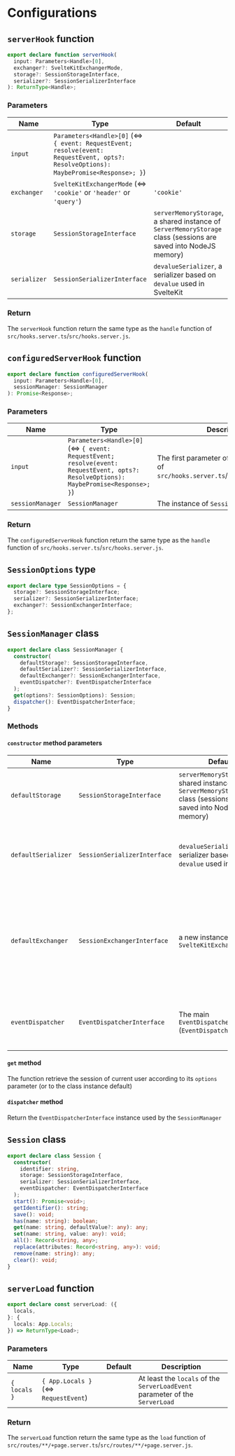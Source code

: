 # Configurations

## `serverHook` function

```ts
export declare function serverHook(
  input: Parameters<Handle>[0],
  exchanger?: SvelteKitExchangerMode,
  storage?: SessionStorageInterface,
  serializer?: SessionSerializerInterface
): ReturnType<Handle>;
```

### Parameters

| Name         | Type                                                                                                                                  | Default                                                                                                         | Description                                                                                             |
| ------------ | ------------------------------------------------------------------------------------------------------------------------------------- | --------------------------------------------------------------------------------------------------------------- | ------------------------------------------------------------------------------------------------------- |
| `input`      | `Parameters<Handle>[0]` (<=> `{ event: RequestEvent; resolve(event: RequestEvent, opts?: ResolveOptions): MaybePromise<Response>; }`) |                                                                                                                 | The first parameter of the `handle` function of `src/hooks.server.ts`/`src/hooks.server.js`             |
| `exchanger`  | `SvelteKitExchangerMode` (<=> `'cookie'` or `'header'` or `'query'`)                                                                  | `'cookie'`                                                                                                      | The name of the method used to exchange the identifier of the session between the server and the front. |
| `storage`    | `SessionStorageInterface`                                                                                                             | `serverMemoryStorage`, a shared instance of `ServerMemoryStorage` class (sessions are saved into NodeJS memory) | The class instance responsible to store the session data.                                               |
| `serializer` | `SessionSerializerInterface`                                                                                                          | `devalueSerializer`, a serializer based on `devalue` used in SvelteKit                                          | The class instance responsible to transform from and to storage.                                        |

### Return

The `serverHook` function return the same type as the `handle` function of `src/hooks.server.ts`/`src/hooks.server.js`.

## `configuredServerHook` function

```ts
export declare function configuredServerHook(
  input: Parameters<Handle>[0],
  sessionManager: SessionManager
): Promise<Response>;
```

### Parameters

| Name             | Type                                                                                                                                  | Description                                                                                 |
| ---------------- | ------------------------------------------------------------------------------------------------------------------------------------- | ------------------------------------------------------------------------------------------- |
| `input`          | `Parameters<Handle>[0]` (<=> `{ event: RequestEvent; resolve(event: RequestEvent, opts?: ResolveOptions): MaybePromise<Response>; }`) | The first parameter of the `handle` function of `src/hooks.server.ts`/`src/hooks.server.js` |
| `sessionManager` | `SessionManager`                                                                                                                      | The instance of `SessionManager` to use.                                                    |

### Return

The `configuredServerHook` function return the same type as the `handle` function of `src/hooks.server.ts`/`src/hooks.server.js`.

## `SessionOptions` type

```ts
export declare type SessionOptions = {
  storage?: SessionStorageInterface;
  serializer?: SessionSerializerInterface;
  exchanger?: SessionExchangerInterface;
};
```

## `SessionManager` class

```ts
export declare class SessionManager {
  constructor(
    defaultStorage?: SessionStorageInterface,
    defaultSerializer?: SessionSerializerInterface,
    defaultExchanger?: SessionExchangerInterface,
    eventDispatcher?: EventDispatcherInterface
  );
  get(options?: SessionOptions): Session;
  dispatcher(): EventDispatcherInterface;
}
```

### Methods

#### `constructor` method parameters

| Name                | Type                         | Default                                                                                                         | Description                                                                                                |
| ------------------- | ---------------------------- | --------------------------------------------------------------------------------------------------------------- | ---------------------------------------------------------------------------------------------------------- |
| `defaultStorage`    | `SessionStorageInterface`    | `serverMemoryStorage`, a shared instance of `ServerMemoryStorage` class (sessions are saved into NodeJS memory) | The class instance responsible to store the session data.                                                  |
| `defaultSerializer` | `SessionSerializerInterface` | `devalueSerializer`, a serializer based on `devalue` used in SvelteKit                                          | The class instance responsible to transform from and to storage.                                           |
| `defaultExchanger`  | `SessionExchangerInterface`  | a new instance of `SvelteKitExchanger`                                                                          | The class instance responsible to exchange the identifier of the session between the server and the front. |
| `eventDispatcher`   | `EventDispatcherInterface`   | The main `EventDispatcher` (`EventDispatcher.main()`)                                                           | The class instance responsible to send event message                                                       |

#### `get` method

The function retrieve the session of current user according to its `options` parameter (or to the class instance default)

#### `dispatcher` method

Return the `EventDispatcherInterface` instance used by the `SessionManager`

## `Session` class

```ts
export declare class Session {
  constructor(
    identifier: string,
    storage: SessionStorageInterface,
    serializer: SessionSerializerInterface,
    eventDispatcher: EventDispatcherInterface
  );
  start(): Promise<void>;
  getIdentifier(): string;
  save(): void;
  has(name: string): boolean;
  get(name: string, defaultValue?: any): any;
  set(name: string, value: any): void;
  all(): Record<string, any>;
  replace(attributes: Record<string, any>): void;
  remove(name: string): any;
  clear(): void;
}
```

## `serverLoad` function

```ts
export declare const serverLoad: ({
  locals,
}: {
  locals: App.Locals;
}) => ReturnType<Load>;
```

### Parameters

| Name         | Type                                  | Default | Description                                                                  |
| ------------ | ------------------------------------- | ------- | ---------------------------------------------------------------------------- |
| `{ locals }` | `{ App.Locals }` (<=> `RequestEvent`) |         | At least the `locals` of the `ServerLoadEvent` parameter of the `ServerLoad` |

### Return

The `serverLoad` function return the same type as the `load` function of `src/routes/**/+page.server.ts`/`src/routes/**/+page.server.js`.
